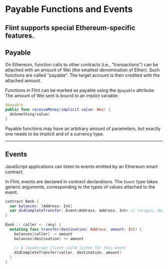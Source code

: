 # Payable Functions and Events
Flint supports special Ethereum-specific features.
---
## Payable
On Ethereum, function calls to other contracts (i.e., "transactions") can be attached with an amount of Wei (the smallest denomination of Ether). Such functions are called "payable". The target account is then credited with the attached amount.

Functions in Flint can be marked as payable using the `@payable` attribute. The amount of Wei sent is bound to an implict variable:
```swift
@payable
public func receiveMoney(implicit value: Wei) {
  doSomething(value)
}
```
Payable functions may have an arbitrary amount of parameters, but exactly one needs to be implicit and of a currency type.

---

## Events
JavaScript applications can listen to events emitted by an Ethereum smart contract.

In Flint, events are declared in contract declarations. The `Event` type takes generic arguments, corresponding to the types of values attached to the event.
```swift
contract Bank {
  var balances: [Address: Int]
  var didCompleteTransfer: Event<Address, Address, Int> // (origin, destination, amount)
}
​
Bank :: caller <- (any) {
  mutating func transfer(destination: Address, amount: Int) {
    balances[caller] -= amount
    balances[destination] += amount
​
    // A JavaScript client could listen for this event
    didCompleteTransfer(caller, destination, amount)
  }
}
```
